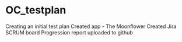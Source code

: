 # OC_testplan
Creating an initial test plan
Created app - The Moonflower
Created Jira SCRUM board
Progression report uploaded to github
